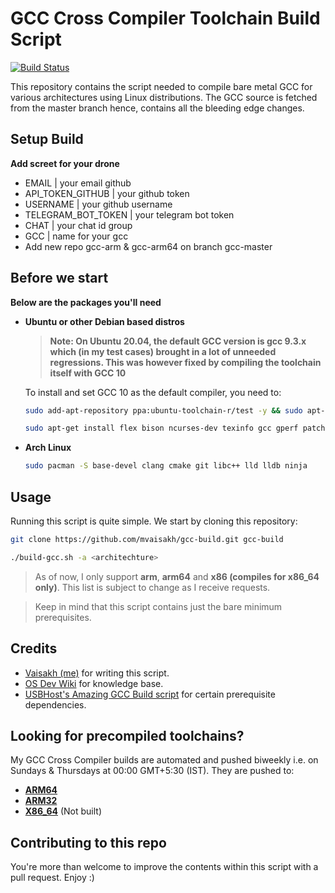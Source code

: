# GCC Cross Compiler Toolchain Build Script

[![Build Status](https://cloud.drone.io/api/badges/AnGgIt88/Drone_Test/status.svg)](https://cloud.drone.io/AnGgIt88/Drone_Test)

This repository contains the script needed to compile bare metal GCC for various architectures using Linux distributions. The GCC source is fetched from the master branch hence, contains all the bleeding edge changes.

## Setup Build

 **Add screet for your drone**
* EMAIL | your email github
* API_TOKEN_GITHUB | your github token
* USERNAME | your github username
* TELEGRAM_BOT_TOKEN | your telegram bot token
* CHAT | your chat id group
* GCC | name for your gcc
* Add new repo gcc-arm & gcc-arm64 on branch gcc-master

## Before we start

**Below are the packages you'll need**

* **Ubuntu or other Debian based distros**
    >**Note: On Ubuntu 20.04, the default GCC version is gcc 9.3.x which (in my test cases) brought in a lot of unneeded regressions. This was however fixed by compiling the toolchain itself with GCC 10**

    To install and set GCC 10 as the default compiler, you need to:

    ```bash
    sudo add-apt-repository ppa:ubuntu-toolchain-r/test -y && sudo apt-get update
    ```

    ```bash
    sudo apt-get install flex bison ncurses-dev texinfo gcc gperf patch libtool automake g++ libncurses5-dev gawk subversion expat libexpat1-dev python-all-dev binutils-dev bc libcap-dev autoconf libgmp-dev build-essential pkg-config libmpc-dev libmpfr-dev autopoint gettext txt2man liblzma-dev libssl-dev libz-dev mercurial wget tar gcc-10 g++-10 zstd --fix-broken --fix-missing
    ```

* **Arch Linux**

    ```bash
    sudo pacman -S base-devel clang cmake git libc++ lld lldb ninja
    ```

## Usage

Running this script is quite simple. We start by cloning this repository:
```bash
git clone https://github.com/mvaisakh/gcc-build.git gcc-build
```
```bash
./build-gcc.sh -a <architechture>
```
> As of now, I only support **arm**, **arm64** and **x86 (compiles for x86_64 only)**. This list is subject to change as I receive requests.

> Keep in mind that this script contains just the bare minimum prerequisites.

## Credits

* [Vaisakh (me)](https://github.com/mvaisakh/) for writing this script.
* [OS Dev Wiki](https://wiki.osdev.org) for knowledge base.
* [USBHost's Amazing GCC Build script](https://github.com/USBhost/build-tools-gcc) for certain prerequisite dependencies.

## Looking for precompiled toolchains?

My GCC Cross Compiler builds are automated and pushed biweekly i.e. on Sundays & Thursdays at 00:00 GMT+5:30 (IST). They are pushed to:
* **[ARM64](https://github.com/AnGgIt88/gcc-arm64)**
* **[ARM32](https://github.com/AnGgIt88/gcc-arm)**
* **[X86_64](https://github.com/AnGgIt88/gcc-x86)** (Not built)

## Contributing to this repo

You're more than welcome to improve the contents within this script with a pull request. Enjoy :)
